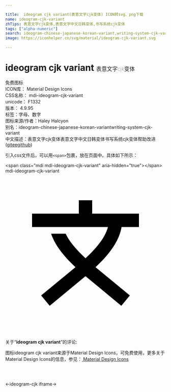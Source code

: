 ```yaml
---

title:  ideogram cjk variant(表意文字cjk变体) ICON转svg、png下载
name: ideogram-cjk-variant
zhTips: 表意文字cjk变体,表意文字中文日韩变体,书写系统cjk变体
tags: ["alpha-numeric"]
search: ideogram-chinese-japanese-korean-variant,writing-system-cjk-variant
image: https://iconhelper.cn/svg/material/ideogram-cjk-variant.svg

---
```


# ideogram cjk variant  <small style="font-size: 60%;font-weight: 100">表意文字cjk变体</small>


<div class="detail-page">
<p>
<span><span class="badge-success badge">免费图标</span> </span>
<br/>
<span>
ICON库：
<span class="badge-secondary badge">Material Design Icons</span> 
</span>
<br/>
<span>
CSS名称：
<span class="badge-secondary badge">mdi-ideogram-cjk-variant</span> 
</span>
<br/>
<span>
unicode：
<span class="badge-secondary badge">F1332</span> 
<copy-btn content='F1332' btn-title=""></copy-btn>
<copy-btn :content='String.fromCodePoint(parseInt("F1332", 16))' btn-title="复制U"></copy-btn>
</span>
<br/>
<span>
版本：
<span class="badge-secondary badge">4.9.95</span> 
</span><br/><span>标签：<span class="badge-light badge"><router-link to="/tags/alpha-numeric.html">字母、数字</router-link></span></span>
<br/>
<span>图标来源/作者：<span class="badge-light badge">Haley Halcyon</span></span> 
<br/>
<span>别名：<span class="badge-light badge">ideogram-chinese-japanese-korean-variant</span><span class="badge-light badge">writing-system-cjk-variant</span></span><br/><span class="zh-detail">中文描述：<span class="badge-primary badge">表意文字cjk变体</span><span class="badge-primary badge">表意文字中文日韩变体</span><span class="badge-primary badge">书写系统cjk变体</span><span class="help-link"><span>帮助改进</span>(<a href="https://gitee.com/liuwave/icon-helper/edit/master/json/material/ideogram-cjk-variant.json" target="_blank" rel="noopener noreferrer">gitee</a><a href="https://github.com/liuwave/icon-helper/edit/master/json/material/ideogram-cjk-variant.json" target="_blank" rel="noopener noreferrer">github</a></span>)</span><br/>
</p>
</div>
<div class="alert alert-dark">
  <i class="mdi mdi-ideogram-cjk-variant mdi-48px"></i>
  <i class="mdi mdi-ideogram-cjk-variant mdi-36px"></i>
  <i class="mdi mdi-ideogram-cjk-variant mdi-24px"></i>
  <i class="mdi mdi-ideogram-cjk-variant mdi-18px"></i>
</div>
<div>
  <p>引入css文件后，可以用<code>&lt;span&gt;</code>包裹，放在页面中。具体如下所示：    
  </p>
  <div class="alert alert-primary" style="font-size: 14px">
    &lt;span class="mdi mdi-ideogram-cjk-variant" aria-hidden="true"&gt;&lt;/span&gt;
    <copy-btn content='<span class="mdi mdi-ideogram-cjk-variant" aria-hidden="true"></span>'></copy-btn>
  </div>
  <div class="alert alert-secondary">
    <i class="mdi mdi-ideogram-cjk-variant"
    style="font-size: 24px"
    aria-hidden="true"></i> mdi-ideogram-cjk-variant
    <copy-btn content="mdi-ideogram-cjk-variant" btn-title="复制图标名称"></copy-btn>
  </div>
</div>
<div id="svg" class="svg-wrap">
<svg xmlns="http://www.w3.org/2000/svg" viewBox="0 0 24 24"><path d="M11 4V6H4V8H15.36C15.13 8.87 14.63 9.77 13.88 10.69C13.35 11.35 12.71 12 12 12.67C11.29 12 10.65 11.35 10.12 10.69C9.65 10.12 9.3 9.55 9.03 9H6.85C7.21 10.05 7.82 11.03 8.56 11.95C9.13 12.66 9.79 13.34 10.5 14L5.36 18.23L6.64 19.77L12 15.34L17.36 19.77L18.64 18.23L13.5 14C14.21 13.34 14.87 12.66 15.44 11.95C16.41 10.74 17.16 9.43 17.4 8H20V6H13V4Z" /></svg>
</div>
<detail full-name='mdi-ideogram-cjk-variant'></detail>
<div class="icon-detail__container">
<p>关于“<b>ideogram cjk variant</b>”的评论:</p>
</div>
<Vssue title="关于“ideogram cjk variant”的评论" />    
<div><p>图标ideogram cjk variant来源于Material Design Icons，可免费使用，更多关于 Material Design Icons的信息，参见：<a target="_blank" href="https://iconhelper.cn/material.html"> Material Design Icons</a>
</p></div>

<div style="padding:2rem 0 " class="page-nav"><p class="inner"><span class="prev">←<router-link to="/icon/ideogram-cjk.html">ideogram-cjk</router-link></span> <span class="next"><router-link to="/icon/iframe.html">iframe</router-link>→</span></p></div>

